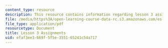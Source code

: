 ```yaml
---
content_type: resource
description: This resource contains information regarding lesson 3 assignment.
file: /media/https%3A/open-learning-course-data-rc.s3.amazonaws.com/es-s41-speak-italian-with-your-mouth-full-spring-2012/efaf3ee3669f5f5e355165241c54a717_MITES_S41S12_compiti_3.pdf
file_type: application/pdf
resourcetype: Document
title: Lesson 3 Assignments
uid: efaf3ee3-669f-5f5e-3551-65241c54a717
---
```

